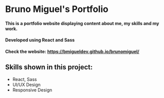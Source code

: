 # Bruno Miguel's Portfolio

#### This is a portfolio website displaying content about me, my skills and my work.

#### Developed using React and Sass

#### Check the website: https://bmigueldev.github.io/brunomiguel/

## Skills shown in this project:
- React, Sass
- UI/UX Design
- Responsive Design
